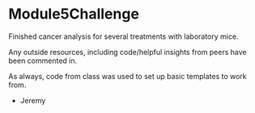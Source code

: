 # Module5Challenge
Finished cancer analysis for several treatments with laboratory mice.

Any outside resources, including code/helpful insights from peers have been commented in.

As always, code from class was used to set up basic templates to work from.

- Jeremy
